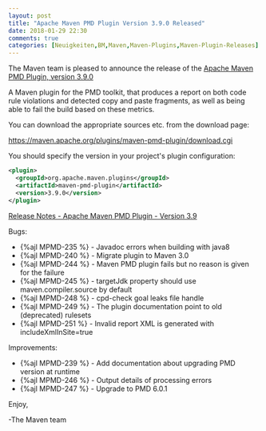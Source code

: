 ```yaml
---
layout: post
title: "Apache Maven PMD Plugin Version 3.9.0 Released"
date: 2018-01-29 22:30
comments: true
categories: [Neuigkeiten,BM,Maven,Maven-Plugins,Maven-Plugin-Releases]
---
```

The Maven team is pleased to announce the release of the 
[Apache Maven PMD Plugin, version 3.9.0](https://maven.apache.org/plugins/maven-pmd-plugin/)


A Maven plugin for the PMD toolkit, that produces a report on both code rule
violations and detected copy and paste fragments, as well as being able to fail
the build based on these metrics.

You can download the appropriate sources etc. from the download page:
 
https://maven.apache.org/plugins/maven-pmd-plugin/download.cgi

You should specify the version in your project's plugin configuration:

``` xml
<plugin>
  <groupId>org.apache.maven.plugins</groupId>
  <artifactId>maven-pmd-plugin</artifactId>
  <version>3.9.0</version>
</plugin>
```

<!-- more -->

[Release Notes - Apache Maven PMD Plugin - Version 3.9](https://issues.apache.org/jira/secure/ReleaseNote.jspa?projectId=12317621&version=12340516)

Bugs:

 * {%ajl MPMD-235 %} - Javadoc errors when building with java8
 * {%ajl MPMD-240 %} - Migrate plugin to Maven 3.0
 * {%ajl MPMD-244 %} - Maven PMD plugin fails but no reason is given for the failure
 * {%ajl MPMD-245 %} - targetJdk property should use maven.compiler.source by default
 * {%ajl MPMD-248 %} - cpd-check goal leaks file handle
 * {%ajl MPMD-249 %} - The plugin documentation point to old (deprecated) rulesets
 * {%ajl MPMD-251 %} - Invalid report XML is generated with includeXmlInSite=true

Improvements:

 * {%ajl MPMD-239 %} - Add documentation about upgrading PMD version at runtime
 * {%ajl MPMD-246 %} - Output details of processing errors
 * {%ajl MPMD-247 %} - Upgrade to PMD 6.0.1

Enjoy,

-The Maven team
